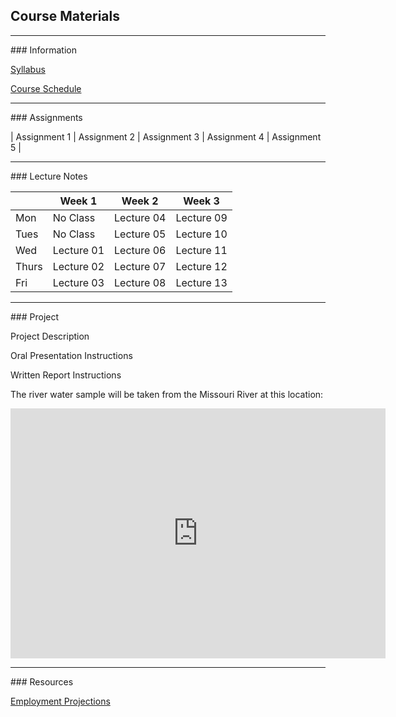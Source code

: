 ## Course Materials
<hr>
### Information

[Syllabus](/docs/Syllabus.pdf)

[Course Schedule](/docs/CourseSchedule.pdf)


<hr>
### Assignments

| Assignment 1 | Assignment 2 | Assignment 3 | Assignment 4 | Assignment 5 |


<hr>
### Lecture Notes

|      | Week 1        | Week 2        | Week 3        |
|------| ------------- |---------------| --------------|
|Mon   | No Class      | Lecture 04    | Lecture 09    |
|Tues  | No Class      | Lecture 05    | Lecture 10    |
|Wed   | Lecture 01    | Lecture 06    | Lecture 11    |
|Thurs | Lecture 02    | Lecture 07    | Lecture 12    |
|Fri   | Lecture 03    | Lecture 08    | Lecture 13    |


<hr>
### Project

Project Description

Oral Presentation Instructions

Written Report Instructions

The river water sample will be taken from the Missouri River at this location:
<iframe src="https://www.google.com/maps/embed?pb=!1m18!1m12!1m3!1d24305.375723723115!2d-96.99882763233053!3d42.76701038485986!2m3!1f0!2f0!3f0!3m2!1i1024!2i768!4f13.1!3m3!1m2!1s0x0%3A0xc479235af54e1bf9!2sClay+County+Boat+Ramp%2C+Canoe+Takeout!5e1!3m2!1sen!2sus!4v1496106414767" width="600" height="400" frameborder="0" style="border:0" allowfullscreen></iframe>

<hr>
### Resources

[Employment Projections](/docs/EmploymentProjections.pdf)





